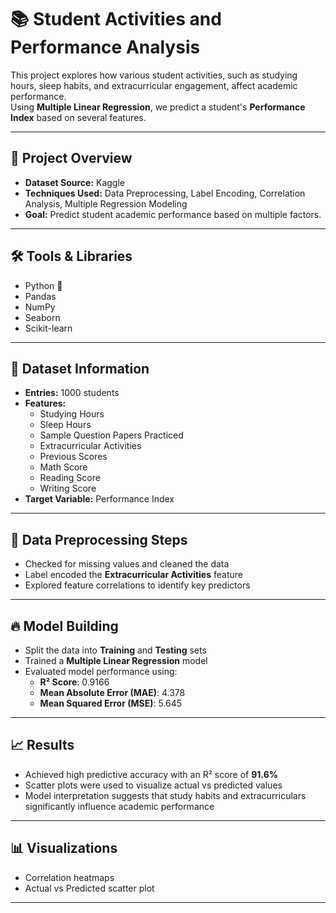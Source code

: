 # 📚 Student Activities and Performance Analysis

This project explores how various student activities, such as studying hours, sleep habits, and extracurricular engagement, affect academic performance.  
Using **Multiple Linear Regression**, we predict a student's **Performance Index** based on several features.

---

## 🚀 Project Overview

- **Dataset Source:** Kaggle  
- **Techniques Used:** Data Preprocessing, Label Encoding, Correlation Analysis, Multiple Regression Modeling  
- **Goal:** Predict student academic performance based on multiple factors.

---

## 🛠️ Tools & Libraries

- Python 🐍
- Pandas
- NumPy
- Seaborn
- Scikit-learn

---

## 📂 Dataset Information

- **Entries:** 1000 students
- **Features:**
  - Studying Hours
  - Sleep Hours
  - Sample Question Papers Practiced
  - Extracurricular Activities
  - Previous Scores
  - Math Score
  - Reading Score
  - Writing Score
- **Target Variable:** Performance Index

---

## 🧹 Data Preprocessing Steps

- Checked for missing values and cleaned the data
- Label encoded the **Extracurricular Activities** feature
- Explored feature correlations to identify key predictors

---

## 🔥 Model Building

- Split the data into **Training** and **Testing** sets
- Trained a **Multiple Linear Regression** model
- Evaluated model performance using:
  - **R² Score**: 0.9166
  - **Mean Absolute Error (MAE)**: 4.378
  - **Mean Squared Error (MSE)**: 5.645

---

## 📈 Results

- Achieved high predictive accuracy with an R² score of **91.6%**
- Scatter plots were used to visualize actual vs predicted values
- Model interpretation suggests that study habits and extracurriculars significantly influence academic performance

---

## 📊 Visualizations

- Correlation heatmaps
- Actual vs Predicted scatter plot

---


